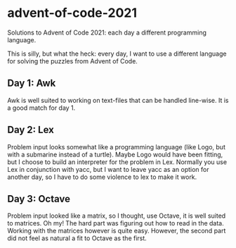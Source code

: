 # advent-of-code-2021
Solutions to Advent of Code 2021: each day a different programming language.

This is silly, but what the heck: every day, I want to use a different language for solving the puzzles from Advent of Code.

## Day 1: Awk

Awk is well suited to working on text-files that can be handled line-wise. It is a good match for day 1.

## Day 2: Lex

Problem input looks somewhat like a programming language (like Logo, but with a submarine instead of a turtle). Maybe Logo would have been fitting, but I choose to build an interpreter for the problem in Lex. Normally you use Lex in conjunction with yacc, but I want to leave yacc as an option for another day, so I have to do some violence to lex to make it work.

## Day 3: Octave

Problem input looked like a matrix, so I thought, use Octave, it is well suited to matrices. Oh my! The hard part was figuring out how to read in the data. Working with the matrices however is quite easy. However, the second part did not feel as natural a fit to Octave as the first.

